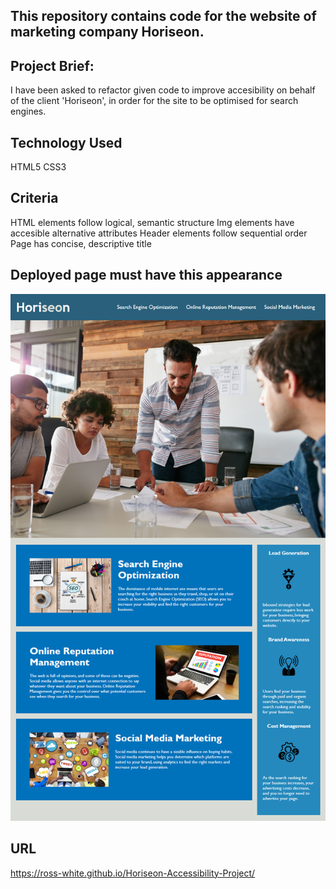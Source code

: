 ## This repository contains code for the website of marketing company Horiseon.

## Project Brief:
I have been asked to refactor given code to improve accesibility on behalf of the client 'Horiseon', in order for the site to be optimised for search engines.

## Technology Used
HTML5
CSS3

## Criteria
HTML elements follow logical, semantic structure
Img elements have accesible alternative attributes
Header elements follow sequential order
Page has concise, descriptive title

## Deployed page must have this appearance

![code refactor demo](01-html-css-git-homework-demo.png)

## URL

https://ross-white.github.io/Horiseon-Accessibility-Project/
